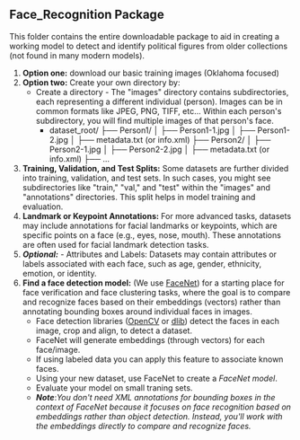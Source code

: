 ## Face_Recognition Package

This folder contains the entire downloadable package to aid in creating a working model to detect and identify political figures from older collections (not found in many modern models). 

1. **Option one:** download our basic training images (Oklahoma focused)
2. **Option two:** Create your own directory by:
    * Create a directory - The "images" directory contains subdirectories, each representing a different individual (person). Images can be in common formats like JPEG, PNG, TIFF, etc... Within each person's subdirectory, 
    you will find multiple images of that person's face.
        * dataset_root/
        ├── Person1/
        │   ├── Person1-1.jpg
        │   ├── Person1-2.jpg
        │   ├── metadata.txt (or info.xml)
        ├── Person2/
        │   ├── Person2-1.jpg
        │   ├── Person2-2.jpg
        │   ├── metadata.txt (or info.xml)
        ├── ...
3. **Training, Validation, and Test Splits:** Some datasets are further divided into training, validation, and test sets. In such cases, you might see subdirectories like "train," "val," and "test" within the "images" and "annotations" directories. This split helps in model training and evaluation.
4. **Landmark or Keypoint Annotations:** For more advanced tasks, datasets may include annotations for facial landmarks or keypoints, which are specific points on a face (e.g., eyes, nose, mouth). These annotations are often used for facial landmark detection tasks.
5. ***Optional:*** - Attributes and Labels: Datasets may contain attributes or labels associated with each face, such as age, gender, ethnicity, emotion, or identity.
6. **Find a face detection model:** (We use [FaceNet](https://arxiv.org/abs/1503.03832)) for a starting place for face verification and face clustering tasks, where the goal is to compare and recognize faces based on their embeddings (vectors) rather than annotating bounding boxes around individual faces in images.
    * Face detection libraries ([OpenCV](https://github.com/opencv/opencv) or [dlib](https://github.com/davisking/dlib)) detect the faces in each image, crop and align, to detect a dataset.
    * FaceNet will generate embeddings (through vectors) for each face/image.
    * If using labeled data you can apply this feature to associate known faces.
    * Using your new dataset, use FaceNet to create a *FaceNet model*.
    * Evaluate your model on small traning sets.
    * ***Note***:*You don't need XML annotations for bounding boxes in the context of FaceNet because it focuses on face recognition based on embeddings rather than object detection. Instead, you'll work with the embeddings 
    directly to compare and recognize faces.*

